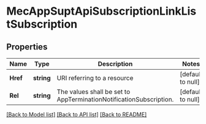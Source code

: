 # MecAppSuptApiSubscriptionLinkListSubscription

## Properties
Name | Type | Description | Notes
------------ | ------------- | ------------- | -------------
**Href** | **string** | URI referring to a resource | [default to null]
**Rel** | **string** | The values shall be set to AppTerminationNotificationSubscription. | [default to null]

[[Back to Model list]](../README.md#documentation-for-models) [[Back to API list]](../README.md#documentation-for-api-endpoints) [[Back to README]](../README.md)


